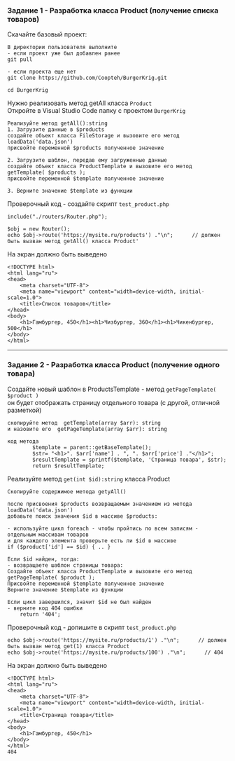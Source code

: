 ### Задание 1 - Разработка класса Product (получение списка товаров)

Скачайте базовый проект:
```
В директории пользователя выполните
- если проект уже был добавлен ранее
git pull

- если проекта еще нет
git clone https://github.com/Coopteh/BurgerKrig.git

cd BurgerKrig
```
Нужно реализовать метод getAll класса `Product`  
Откройте в Visual Studio Code папку с проектом `BurgerKrig`    
```
Реализуйте метод getAll():string
1. Загрузите данные в $products
создайте объект класса FileStorage и вызовите его метод loadData('data.json')
присвойте переменной $products полученное значение

2. Загрузите шаблон, передав ему загруженные данные
создайте объект класса ProductTemplate и вызовите его метод getTemplate( $products );
присвойте переменной $template полученное значение

3. Верните значение $template из функции
```

Проверочный код - создайте скрипт `test_product.php`
```
include("./routers/Router.php");

$obj = new Router();
echo $obj->route('https://mysite.ru/products') ."\n";      // должен быть вызван метод getAll() класса Product'
```

На экран должно быть выведено
```
<!DOCTYPE html>
<html lang="ru">
<head>
    <meta charset="UTF-8">
    <meta name="viewport" content="width=device-width, initial-scale=1.0">
    <title>Список товаров</title>
</head>
<body>
    <h1>Гамбургер, 450</h1><h1>Чизбургер, 360</h1><h1>Чикенбургер, 500</h1>
</body>
</html>
```
<hr>

### Задание 2 - Разработка класса Product (получение одного товара)

Создайте новый шаблон в ProductsTemplate - метод `getPageTemplate( $product )`  
он будет отображать страницу отдельного товара (с другой, отличной разметкой)   
```
скопируйте метод  getTemplate(array $arr): string
и назовите его  getPageTemplate(array $arr): string

код метода
        $template = parent::getBaseTemplate();
        $str= "<h1>". $arr['name'] . ", ". $arr['price'] ."</h1>";
        $resultTemplate = sprintf($template, 'Страница товара', $str);
        return $resultTemplate;
```
Реализуйте метод `get(int $id):string` класса Product   
```
Скопируйте содержимое метода getyAll()  

после присвоения $products возвращаемым значением из метода loadData('data.json')  
добавьте поиск значения $id в массиве $products:  

- используйте цикл foreach - чтобы пройтись по всем записям - отдельным массивам товаров  
и для каждого элемента проверьте есть ли $id в массиве
if ($product['id'] == $id) { .. }

Если $id найден, тогда:  
- возвращаете шаблон страницы товара:  
Создайте объект класса ProductTemplate и вызовите его метод getPageTemplate( $product );  
Присвойте переменной $template полученное значение  
Верните значение $template из функции  

Если цикл завершился, значит $id не был найден
- верните код 404 ошибки  
    return '404';
```
Проверочный код - допишите в скрипт `test_product.php`
```
echo $obj->route('https://mysite.ru/products/1') ."\n";      // должен быть вызван метод get(1) класса Product
echo $obj->route('https://mysite.ru/products/100') ."\n";      // 404
```
На экран должно быть выведено
```
<!DOCTYPE html>
<html lang="ru">
<head>
    <meta charset="UTF-8">
    <meta name="viewport" content="width=device-width, initial-scale=1.0">
    <title>Страница товара</title>
</head>
<body>
    <h1>Гамбургер, 450</h1>
</body>
</html>
404
```

